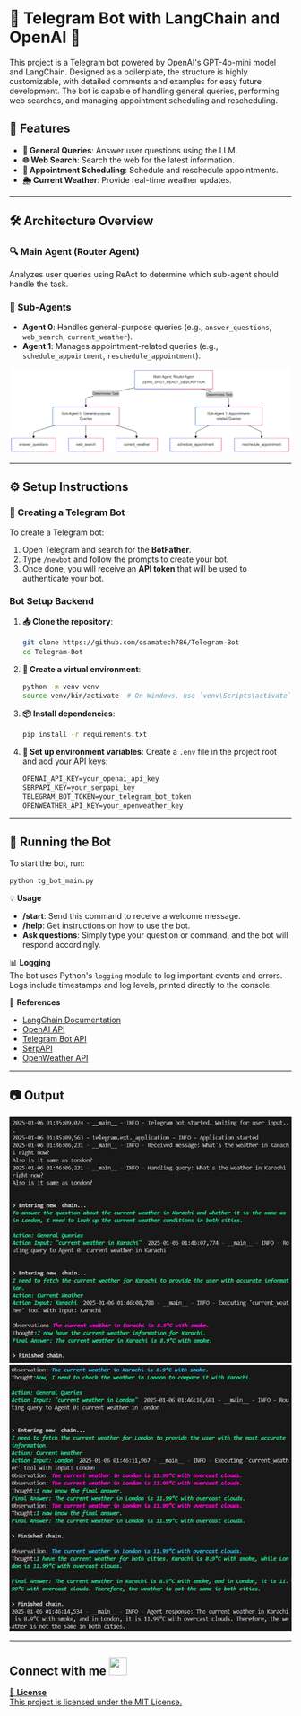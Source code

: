 # 🤖 Telegram Bot with LangChain and OpenAI 🚀

This project is a Telegram bot powered by OpenAI's GPT-4o-mini model and LangChain. Designed as a boilerplate, the structure is highly customizable, with detailed comments and examples for easy future development. The bot is capable of handling general queries, performing web searches, and managing appointment scheduling and rescheduling. 

## 🌟 Features

- **💬 General Queries**: Answer user questions using the LLM.
- **🌐 Web Search**: Search the web for the latest information.
- **📅 Appointment Scheduling**: Schedule and reschedule appointments.
- **🌦️ Current Weather**: Provide real-time weather updates.


---

## 🛠️ Architecture Overview

### 🔍 Main Agent (Router Agent)
Analyzes user queries using ReAct to determine which sub-agent should handle the task.

### 🤖 Sub-Agents
- **Agent 0**: Handles general-purpose queries (e.g., `answer_questions`, `web_search`, `current_weather`).
- **Agent 1**: Manages appointment-related queries (e.g., `schedule_appointment`, `reschedule_appointment`).

![Architecture Overview](resources/Architecture_Overview.png)

---

## ⚙️ Setup Instructions

### 🔖 Creating a Telegram Bot

To create a Telegram bot:

1. Open Telegram and search for the **BotFather**.
2. Type `/newbot` and follow the prompts to create your bot.
3. Once done, you will receive an **API token** that will be used to authenticate your bot.

### Bot Setup Backend

1. **📥 Clone the repository**:
    ```sh
    git clone https://github.com/osamatech786/Telegram-Bot
    cd Telegram-Bot
    ```

2. **🐍 Create a virtual environment**:
    ```sh
    python -m venv venv
    source venv/bin/activate  # On Windows, use `venv\Scripts\activate`
    ```

3. **📦 Install dependencies**:
    ```sh
    pip install -r requirements.txt
    ```

4. **🔑 Set up environment variables**:
    Create a `.env` file in the project root and add your API keys:
    ```env
    OPENAI_API_KEY=your_openai_api_key
    SERPAPI_KEY=your_serpapi_key
    TELEGRAM_BOT_TOKEN=your_telegram_bot_token
    OPENWEATHER_API_KEY=your_openweather_key
    ```

---

## 🚀 Running the Bot

To start the bot, run:
```sh
python tg_bot_main.py
```

💡 **Usage**  
- **/start**: Send this command to receive a welcome message.  
- **/help**: Get instructions on how to use the bot.  
- **Ask questions**: Simply type your question or command, and the bot will respond accordingly.  

📊 **Logging**  
The bot uses Python's `logging` module to log important events and errors. Logs include timestamps and log levels, printed directly to the console.  

🔗 **References**  
- [LangChain Documentation](https://langchain.com/docs/)  
- [OpenAI API](https://beta.openai.com/docs/)  
- [Telegram Bot API](https://core.telegram.org/bots/api)  
- [SerpAPI](https://serpapi.com/)  
- [OpenWeather API](https://openweathermap.org/api)

---

## 📷 Output
![code_output_1](resources/1.png)
![code_output_2](resources/2.png)

---
Connect with me <a href="https://www.linkedin.com/in/osamatech786" target="_blank" rel="noreferrer"><img src="https://raw.githubusercontent.com/danielcranney/readme-generator/main/public/icons/socials/linkedin.svg" width="32" height="32" />
---
📜 **License**  
This project is licensed under the MIT License.
